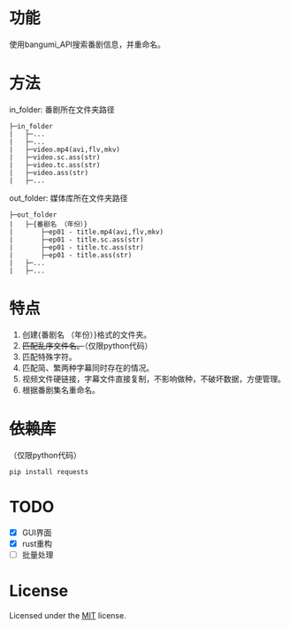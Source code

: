 # 功能

使用bangumi_API搜索番剧信息，并重命名。

# 方法

in_folder:  番剧所在文件夹路径
```
├─in_folder  
|   ├─...  
|   ├─...  
|   ├─video.mp4(avi,flv,mkv)   
|   ├─video.sc.ass(str)
|   ├─video.tc.ass(str)
|   ├─video.ass(str)
|   ├─...
```
out_folder: 媒体库所在文件夹路径
```
├─out_folder    
|   ├─{番剧名 （年份）}  
|       ├─ep01 - title.mp4(avi,flv,mkv)     
|       ├─ep01 - title.sc.ass(str)
|       ├─ep01 - title.tc.ass(str) 
|       ├─ep01 - title.ass(str)
|   ├─...  
|   ├─...
```

# 特点

1. 创建{番剧名 （年份）}格式的文件夹。
2. ~~匹配乱序文件名。~~（仅限python代码）
3. 匹配特殊字符。
4. 匹配简、繁两种字幕同时存在的情况。
5. 视频文件硬链接，字幕文件直接复制，不影响做种，不破坏数据，方便管理。
6. 根据番剧集名重命名。

# ~~依赖库~~
（仅限python代码）

```
pip install requests
```

# TODO

- [x] GUI界面
- [x] rust重构
- [ ] 批量处理

# License

Licensed under the [MIT](LICENSE) license.